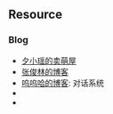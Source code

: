 ## Resource

### Blog

- [夕小瑶的卖萌屋](https://blog.csdn.net/xixiaoyaoww)
- [张俊林的博客](https://blog.csdn.net/malefactor)
- [呜呜哈的博客](https://blog.csdn.net/liuchonge): 对话系统
- 
- 

